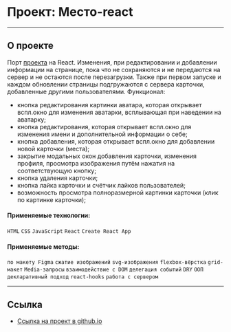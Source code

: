 # Проект: Место-react

---
## О проекте

Порт [проекта](https://github.com/Azar-Pav/mesto) на React.
Изменения, при редактировании и добавлении информации на странице, пока что не сохраняются и не передаются на сервер и не остаются после перезагрузки.
Также при первом запуске и каждом обновлении страницы подгружаются с сервера карточки, добавленные другими пользователями.
 Функционал:
 * кнопка редактирования картинки аватара, которая открывает вспл.окно для изменения аватарки, всплывающая при наведении на аватарку;
 * кнопка редактирования, которая открывает вспл.окно для изменения имени и дополнительной информации о себе;
 * кнопка добавления, которая открывает вспл.окно для добавлении новой карточки (места);
 * закрытие модальных окон добавления карточки, изменения профиля, просмотра изображения путём нажатия на соответствующую кнопку;
 * кнопка удаления карточки;
 * кнопка лайка карточки и счётчик лайков пользователей;
 * возможность просмотра полноразмерной картинки карточки (клик по картинке карточки);

#### Применяемые технологии:
`HTML` `CSS` `JavaScript` `React` `Create React App`

#### Применяемые методы:
 `по макету Figma` `сжатие изображений` `svg-изображения` `flexbox-вёрстка` `grid-макет` `Media-запросы` `взаимодействие с DOM` `делегация событий` `DRY` `ООП` `декларативный подход` `react-hooks` `работа с сервером`

---

## **Ссылка**

* [Ссылка на проект в github.io](https://azar-pav.github.io/mesto-react/)
